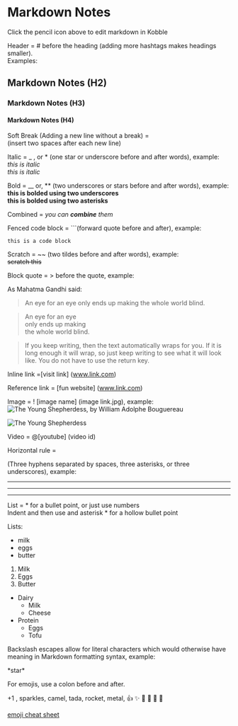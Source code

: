 # Markdown Notes

Click the pencil icon above to edit markdown in Kobble

Header = # before the heading (adding more hashtags makes headings smaller).  
Examples:
## Markdown Notes (H2)
### Markdown Notes (H3)
#### Markdown Notes (H4)

Soft Break (Adding a new line without a break) =  
(insert two spaces after each new line)



Italic = _ , or * (one star or underscore before and after words), example:  
*this is italic*  
_this is italic_ 

Bold = __ or, ** (two underscores or stars before and after words), example:  
__this is bolded using two underscores__  
**this is bolded using two asterisks**

Combined = 
*you can **combine** them* 


Fenced code block = ```(forward quote before and after), example:  

```this is a code block```

Scratch = ~~ (two tildes before and after words), example:  
~~scratch this~~


Block quote = > before the quote, example:

As Mahatma Gandhi said:

> An eye for an eye only ends up making the whole world blind.  

> An eye for an eye   
> only ends up making   
> the whole world blind.  

> If you keep writing, then the text automatically wraps for you. If it is long enough it will wrap, so just keep writing to see what it will look like. You do not have to use the return key.

Inline link =[visit link] (www.link.com)

Reference link = [fun website] (www.link.com)


Image = ! [image name] (image link.jpg), example:
![The Young Shepherdess, by William Adolphe Bouguereau](https://en.m.wikipedia.org/wiki/File:The_young_shepherdess,_by_William-Adolphe_Bouguereau.jpg)

![The Young Shepherdess](Www.The_young_shepherdess,_by_William-Adolphe_Bouguereau.jpg)

Video = @[youtube] (video id)

Horizontal rule =

(Three hyphens separated by spaces, three asterisks, or three underscores), example:

- - -

***

___
List = * for a bullet point, or just use numbers  
Indent and then use and asterisk * for a hollow bullet point


Lists:


* milk
* eggs
* butter

1. Milk
2. Eggs
3. Butter

* Dairy
	* Milk
	* Cheese
* Protein
	* Eggs
	* Tofu

Backslash escapes allow for literal characters which would otherwise have meaning in Markdown formatting syntax, example:

\*star\*

For emojis, use a colon before and after.  

 +1 , sparkles, camel, tada, rocket, metal,
:+1: :sparkles: :camel: :tada: :rocket: :metal:

[emoji cheat sheet](www.emoji-cheat-sheet.com)




